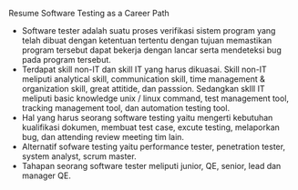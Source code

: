 Resume Software Testing as a Career Path
- Software tester adalah suatu proses verifikasi sistem program yang telah dibuat dengan ketentuan tertentu dengan tujuan memastikan program tersebut dapat bekerja dengan lancar serta mendeteksi bug pada program tersebut. 
- Terdapat skill non-IT dan skill IT yang harus dikuasai. Skill non-IT meliputi analytical skill, communication skill, time management & organization skill, great attitide, dan passsion. Sedangkan sklll IT meliputi basic knowledge unix / linux command, test management tool, tracking management tool, dan automation testing tool. 
- Hal yang harus seorang software testing yaitu mengerti kebutuhan kualifikasi dokumen, membuat test case, excute testing, melaporkan bug, dan attending review meeting tim lain. 
- Alternatif sofware testing yaitu performance tester, penetration tester, system analyst, scrum master. 
- Tahapan seorang software tester meliputi junior, QE, senior, lead dan manager QE. 
